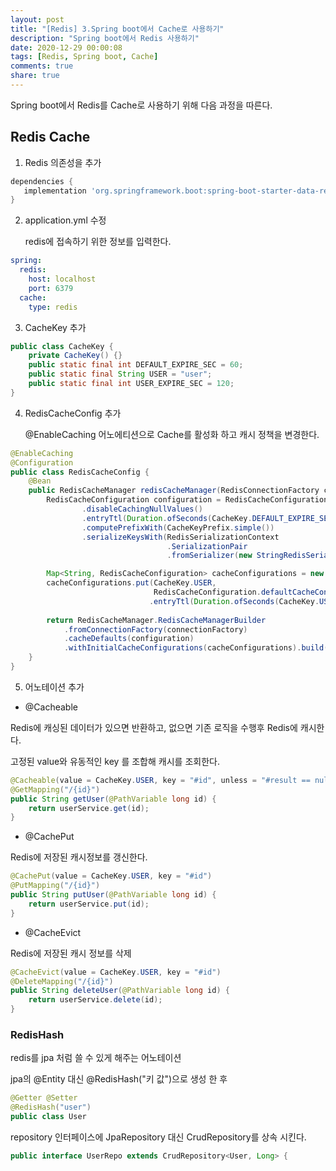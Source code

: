 ```yaml
---
layout: post
title: "[Redis] 3.Spring boot에서 Cache로 사용하기"
description: "Spring boot에서 Redis 사용하기"
date: 2020-12-29 00:00:08
tags: [Redis, Spring boot, Cache]
comments: true
share: true
---
```


Spring boot에서 Redis를 Cache로 사용하기 위해 다음 과정을 따른다.



## Redis Cache

1. Redis 의존성을 추가

```gradle
dependencies {
   implementation 'org.springframework.boot:spring-boot-starter-data-redis'
}
```

2. application.yml 수정

   redis에 접속하기 위한 정보를 입력한다.

```yml
spring:
  redis:
    host: localhost
    port: 6379
  cache:
    type: redis
```

3. CacheKey 추가

```java
public class CacheKey {
    private CacheKey() {}
    public static final int DEFAULT_EXPIRE_SEC = 60;
    public static final String USER = "user";
    public static final int USER_EXPIRE_SEC = 120;
}
```

4. RedisCacheConfig 추가

   @EnableCaching 어노에티션으로 Cache를 활성화 하고 캐시 정책을 변경한다.

```java
@EnableCaching
@Configuration
public class RedisCacheConfig {
    @Bean
    public RedisCacheManager redisCacheManager(RedisConnectionFactory connectionFactory) {
        RedisCacheConfiguration configuration = RedisCacheConfiguration.defaultCacheConfig()
                .disableCachingNullValues()
                .entryTtl(Duration.ofSeconds(CacheKey.DEFAULT_EXPIRE_SEC))
                .computePrefixWith(CacheKeyPrefix.simple())
                .serializeKeysWith(RedisSerializationContext
                                   .SerializationPair
                                   .fromSerializer(new StringRedisSerializer()));

        Map<String, RedisCacheConfiguration> cacheConfigurations = new HashMap<>();
        cacheConfigurations.put(CacheKey.USER, 
                                RedisCacheConfiguration.defaultCacheConfig()
                               .entryTtl(Duration.ofSeconds(CacheKey.USER_EXPIRE_SEC)));
        
        return RedisCacheManager.RedisCacheManagerBuilder
            .fromConnectionFactory(connectionFactory)
            .cacheDefaults(configuration)
            .withInitialCacheConfigurations(cacheConfigurations).build();
    }   
}
```

5. 어노테이션 추가

- @Cacheable

Redis에 캐싱된 데이터가 있으면 반환하고, 없으면 기존 로직을 수행후 Redis에 캐시한다.

고정된 value와 유동적인 key 를 조합해 캐시를 조회한다.

```java
@Cacheable(value = CacheKey.USER, key = "#id", unless = "#result == null")
@GetMapping("/{id}")
public String getUser(@PathVariable long id) {
    return userService.get(id);
}
```

- @CachePut

Redis에 저장된 캐시정보를 갱신한다.

```java
@CachePut(value = CacheKey.USER, key = "#id")
@PutMapping("/{id}")
public String putUser(@PathVariable long id) {
    return userService.put(id);
}
```

- @CacheEvict

Redis에 저장된 캐시 정보를 삭제

```java
@CacheEvict(value = CacheKey.USER, key = "#id")
@DeleteMapping("/{id}")
public String deleteUser(@PathVariable long id) {
    return userService.delete(id);
}
```



### RedisHash

redis를 jpa 처럼 쓸 수 있게 해주는 어노테이션

jpa의 @Entity 대신 @RedisHash("키 값")으로 생성 한 후 

```java
@Getter @Setter
@RedisHash("user")
public class User
```

repository 인터페이스에  JpaRepository 대신 CrudRepository를 상속 시킨다.

```java
public interface UserRepo extends CrudRepository<User, Long> {
```

